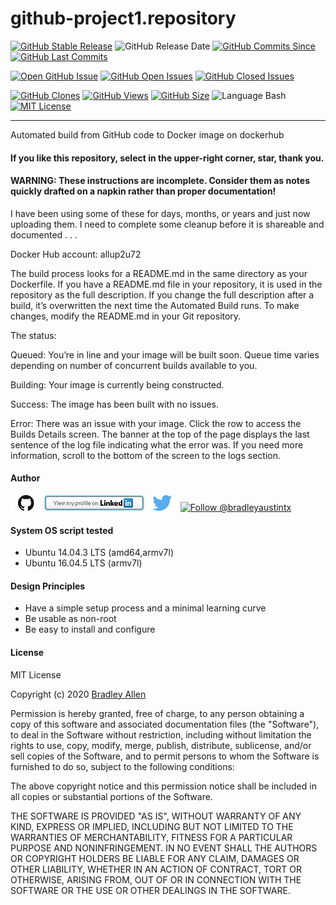 # github-project1.repository
[![GitHub Stable Release](https://img.shields.io/badge/Release-0.0-blue.svg)](https://github.com/BradleyA/github-project1.repository/releases/tag/0.0)
![GitHub Release Date](https://img.shields.io/github/release-date/BradleyA/github-project1.repository?color=blue)
[![GitHub Commits Since](https://img.shields.io/github/commits-since/BradleyA/github-project1.repository/0.0?color=orange)](https://github.com/BradleyA/github-project1.repository/commits/)
[![GitHub Last Commits](https://img.shields.io/github/last-commit/BradleyA/github-project1.repository.svg)](https://github.com/BradleyA/github-project1.repository/commits/)

[![Open GitHub Issue](https://img.shields.io/badge/Open-Incident-brightgreen.svg)](https://github.com/BradleyA/github-project1.repository/issues/new/choose)
[![GitHub Open Issues](https://img.shields.io/github/issues/BradleyA/github-project1.repository?color=purple)](https://github.com/BradleyA/github-project1.repository/issues?q=is%3Aopen+is%3Aissue)
[![GitHub Closed Issues](https://img.shields.io/github/issues-closed/BradleyA/github-project1.repository?color=purple)](https://github.com/BradleyA/github-project1.repository/issues?q=is%3Aclosed+is%3Aissue)

[<img alt="GitHub Clones" src="https://img.shields.io/static/v1?label=Clones&message=43&color=blueviolet">](https://github.com/BradleyA/github-project1.repository/blob/master/images/clone.table.md)
[<img alt="GitHub Views" src="https://img.shields.io/static/v1?label=Views&message=175&color=blueviolet">](https://github.com/BradleyA/github-project1.repository/blob/master/images/view.table.md)
[![GitHub Size](https://img.shields.io/github/repo-size/BradleyA/github-project1.repository.svg)](https://github.com/BradleyA/github-project1.repository/)
![Language Bash](https://img.shields.io/badge/%20Language-bash-blue.svg)
[![MIT License](http://img.shields.io/badge/License-MIT-blue.png)](LICENSE)

----

Automated build from GitHub code to Docker image on dockerhub

#### If you like this repository, select in the upper-right corner, star, thank you.

#### WARNING: These instructions are incomplete. Consider them as notes quickly drafted on a napkin rather than proper documentation!

I have been using some of these for days, months, or years and just now uploading them. I need to complete some cleanup before it is shareable and documented . . .

Docker Hub account:  allup2u72

The build process looks for a README.md in the same directory as your Dockerfile.
If you have a README.md file in your repository, it is used in the repository as 
the full description. If you change the full description after a build, it’s 
overwritten the next time the Automated Build runs. To make changes, modify the 
README.md in your Git repository.

The status:

Queued: You’re in line and your image will be built soon. Queue time varies 
depending on number of concurrent builds available to you.

Building: Your image is currently being constructed.

Success: The image has been built with no issues.

Error: There was an issue with your image. Click the row to access the Builds 
Details screen. The banner at the top of the page displays the last sentence of 
the log file indicating what the error was. If you need more information, scroll 
to the bottom of the screen to the logs section.

#### Author
[<img id="github" src="images/github.png" width="50" a="https://github.com/BradleyA/">](https://github.com/BradleyA/)    [<img src="images/linkedin.png" style="max-width:100%;" >](https://www.linkedin.com/in/bradleyhallen) [<img id="twitter" src="images/twitter.png" width="50" a="twitter.com/bradleyaustintx/">](https://twitter.com/bradleyaustintx/)       <a href="https://twitter.com/intent/follow?screen_name=bradleyaustintx"> <img src="https://img.shields.io/twitter/follow/bradleyaustintx.svg?label=Follow%20@bradleyaustintx" alt="Follow @bradleyaustintx" />    </a>

#### System OS script tested
 * Ubuntu 14.04.3 LTS (amd64,armv7l)
 * Ubuntu 16.04.5 LTS (armv7l)

#### Design Principles
 * Have a simple setup process and a minimal learning curve
 * Be usable as non-root
 * Be easy to install and configure

#### License
MIT License

Copyright (c) 2020  [Bradley Allen](https://www.linkedin.com/in/bradleyhallen)

Permission is hereby granted, free of charge, to any person obtaining a copy of this software and associated documentation files (the "Software"), to deal in the Software without restriction, including without limitation the rights to use, copy, modify, merge, publish, distribute, sublicense, and/or sell copies of the Software, and to permit persons to whom the Software is furnished to do so, subject to the following conditions:

The above copyright notice and this permission notice shall be included in all copies or substantial portions of the Software.

THE SOFTWARE IS PROVIDED "AS IS", WITHOUT WARRANTY OF ANY KIND, EXPRESS OR IMPLIED, INCLUDING BUT NOT LIMITED TO THE WARRANTIES OF MERCHANTABILITY, FITNESS FOR A PARTICULAR PURPOSE AND NONINFRINGEMENT. IN NO EVENT SHALL THE AUTHORS OR COPYRIGHT HOLDERS BE LIABLE FOR ANY CLAIM, DAMAGES OR OTHER LIABILITY, WHETHER IN AN ACTION OF CONTRACT, TORT OR OTHERWISE, ARISING FROM, OUT OF OR IN CONNECTION WITH THE SOFTWARE OR THE USE OR OTHER DEALINGS IN THE SOFTWARE.
